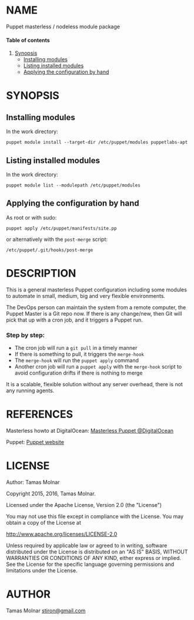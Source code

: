 # NAME

Puppet masterless / nodeless module package

#### Table of contents

1. [Synopsis](#synopsis)
    * [Installing modules](#installing-modules)
    * [Listing installed modules](#listing-installed-modules)
    * [Applying the configuration by hand](#applying-the-configuration-by-hand)

# SYNOPSIS

## Installing modules

In the work directory:

`puppet module install --target-dir /etc/puppet/modules puppetlabs-apt`

## Listing installed modules

In the work directory:

`puppet module list --modulepath /etc/puppet/modules`

## Applying the configuration by hand

As root or with sudo:

`puppet apply /etc/puppet/manifests/site.pp`

or alternatively with the `post-merge` script:

`/etc/puppet/.git/hooks/post-merge`

# DESCRIPTION

This is a general masterless Puppet configuration
including some modules to automate in small, medium, big
and very flexible environments.

The DevOps person can maintain the system from a remote computer,
the Puppet Master is a Git repo now. If there is any change/new, then
Git will pick that up with a cron job, and it triggers a Puppet run.

### Step by step:

* The cron job will run a `git pull` in a timely manner
* If there is something to pull, it triggers the `merge-hook`
* The `merge-hook` will run the `puppet apply` command
* Another cron job will run a `puppet apply` with the `merge-hook`
script to avoid configuration drifts if there is nothing to merge

It is a scalable, flexible solution without any server overhead,
there is not any running agents.

# REFERENCES

Masterless howto at DigitalOcean:
[Masterless Puppet @DigitalOcean](https://www.digitalocean.com/community/tutorials/how-to-set-up-a-masterless-puppet-environment-on-ubuntu-14-04)

Puppet:
[Puppet website](https://puppet.com)

# LICENSE

Author: Tamas Molnar

Copyright 2015, 2016, Tamas Molnar.

Licensed under the Apache License, Version 2.0 (the "License")

You may not use this file except in compliance with the License.
You may obtain a copy of the License at

http://www.apache.org/licenses/LICENSE-2.0

Unless required by applicable law or agreed to in writing, software
distributed under the License is distributed on an "AS IS" BASIS,
WITHOUT WARRANTIES OR CONDITIONS OF ANY KIND, either express or implied.
See the License for the specific language governing
permissions and limitations under the License.

# AUTHOR

Tamas Molnar <stiron@gmail.com>
